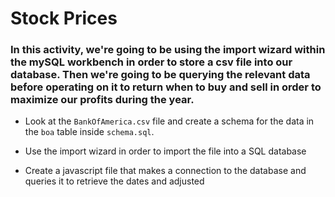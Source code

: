 # Stock Prices

### In this activity, we're going to be using the import wizard within the mySQL workbench in order to store a csv file into our database. Then we're going to be querying the relevant data before operating on it to return when to buy and sell in order to maximize our profits during the year.

* Look at the `BankOfAmerica.csv` file and create a schema for the data in the `boa` table inside `schema.sql`.

* Use the import wizard in order to import the file into a SQL database

* Create a javascript file that makes a connection to the database and queries it to retrieve the dates and adjusted 